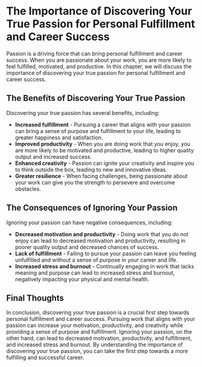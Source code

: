 The Importance of Discovering Your True Passion for Personal Fulfillment and Career Success
====================================================================================================================

Passion is a driving force that can bring personal fulfillment and career success. When you are passionate about your work, you are more likely to feel fulfilled, motivated, and productive. In this chapter, we will discuss the importance of discovering your true passion for personal fulfillment and career success.

The Benefits of Discovering Your True Passion
---------------------------------------------

Discovering your true passion has several benefits, including:

* **Increased fulfillment** - Pursuing a career that aligns with your passion can bring a sense of purpose and fulfillment to your life, leading to greater happiness and satisfaction.
* **Improved productivity** - When you are doing work that you enjoy, you are more likely to be motivated and productive, leading to higher quality output and increased success.
* **Enhanced creativity** - Passion can ignite your creativity and inspire you to think outside the box, leading to new and innovative ideas.
* **Greater resilience** - When facing challenges, being passionate about your work can give you the strength to persevere and overcome obstacles.

The Consequences of Ignoring Your Passion
-----------------------------------------

Ignoring your passion can have negative consequences, including:

* **Decreased motivation and productivity** - Doing work that you do not enjoy can lead to decreased motivation and productivity, resulting in poorer quality output and decreased chances of success.
* **Lack of fulfillment** - Failing to pursue your passion can leave you feeling unfulfilled and without a sense of purpose in your career and life.
* **Increased stress and burnout** - Continually engaging in work that lacks meaning and purpose can lead to increased stress and burnout, negatively impacting your physical and mental health.

Final Thoughts
--------------

In conclusion, discovering your true passion is a crucial first step towards personal fulfillment and career success. Pursuing work that aligns with your passion can increase your motivation, productivity, and creativity while providing a sense of purpose and fulfillment. Ignoring your passion, on the other hand, can lead to decreased motivation, productivity, and fulfillment, and increased stress and burnout. By understanding the importance of discovering your true passion, you can take the first step towards a more fulfilling and successful career.
